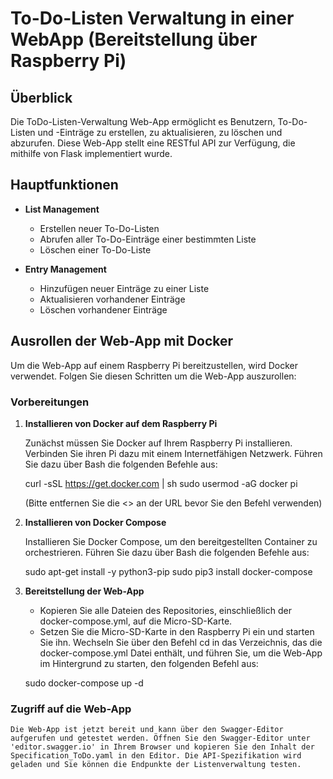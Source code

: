 # To-Do-Listen Verwaltung in einer WebApp (Bereitstellung über Raspberry Pi)

## Überblick

Die ToDo-Listen-Verwaltung Web-App ermöglicht es Benutzern, To-Do-Listen und -Einträge zu erstellen, zu aktualisieren, zu löschen und abzurufen. Diese Web-App stellt eine RESTful API zur Verfügung, die mithilfe von Flask implementiert wurde.

## Hauptfunktionen

- **List Management**
  - Erstellen neuer To-Do-Listen
  - Abrufen aller To-Do-Einträge einer bestimmten Liste
  - Löschen einer To-Do-Liste

- **Entry Management**
  - Hinzufügen neuer Einträge zu einer Liste
  - Aktualisieren vorhandener Einträge
  - Löschen vorhandener Einträge

## Ausrollen der Web-App mit Docker

Um die Web-App auf einem Raspberry Pi bereitzustellen, wird Docker verwendet. Folgen Sie diesen Schritten um die Web-App auszurollen:

### Vorbereitungen

1. **Installieren von Docker auf dem Raspberry Pi**

   Zunächst müssen Sie Docker auf Ihrem Raspberry Pi installieren. Verbinden Sie ihren Pi dazu mit einem Internetfähigen Netzwerk. Führen Sie dazu über Bash die folgenden Befehle aus:

   curl -sSL <https://get.docker.com> | sh
   sudo usermod -aG docker pi

   (Bitte entfernen Sie die <> an der URL bevor Sie den Befehl verwenden)

2. **Installieren von Docker Compose**

    Installieren Sie Docker Compose, um den bereitgestellten Container zu orchestrieren. Führen Sie dazu über Bash die folgenden Befehle aus:

    sudo apt-get install -y python3-pip
    sudo pip3 install docker-compose

3. **Bereitstellung der Web-App**

    - Kopieren Sie alle Dateien des Repositories, einschließlich der docker-compose.yml, auf die Micro-SD-Karte.
    - Setzen Sie die Micro-SD-Karte in den Raspberry Pi ein und starten Sie ihn. Wechseln Sie über den Befehl cd in das Verzeichnis, das die docker-compose.yml Datei enthält, und führen Sie, um die Web-App im Hintergrund zu starten, den folgenden Befehl aus:

    sudo docker-compose up -d

### Zugriff auf die Web-App

    Die Web-App ist jetzt bereit und kann über den Swagger-Editor aufgerufen und getestet werden. Öffnen Sie den Swagger-Editor unter 'editor.swagger.io' in Ihrem Browser und kopieren Sie den Inhalt der Specification_ToDo.yaml in den Editor. Die API-Spezifikation wird geladen und Sie können die Endpunkte der Listenverwaltung testen.
